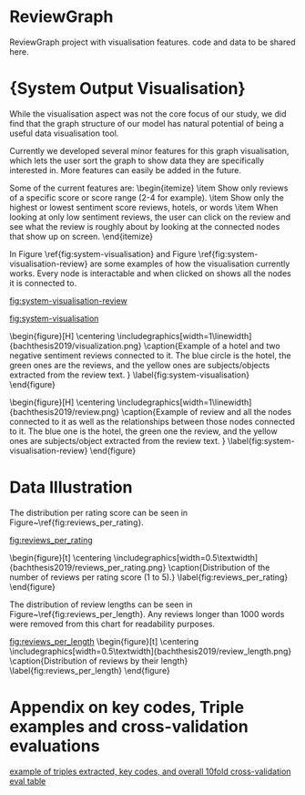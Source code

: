 # ReviewGraph
ReviewGraph project with visualisation features. code and data to be shared here.


# {System Output Visualisation}
While the visualisation aspect was not the core focus of our study, we did find that the graph structure of our model has natural potential of being a useful data visualisation tool. 
 
Currently we developed several minor features for this graph visualisation, which lets the user sort the graph to show data they are specifically interested in. More features can easily be added in the future. 
 
Some of the current features are:
\begin{itemize}
    \item Show only reviews of a specific score or score range (2-4 for example).
    \item Show only the highest or lowest sentiment score reviews, hotels, or words
    \item When looking at only low sentiment reviews, the user can click on the review and see what the review is roughly about by looking at the connected nodes that show up on screen.
\end{itemize}

In Figure \ref{fig:system-visualisation} and Figure \ref{fig:system-visualisation-review} are some examples of how the visualisation currently works. Every node is interactable and when clicked on shows all the nodes it is connected to.

[fig:system-visualisation-review](https://github.com/aaronlifenghan/ReviewGraph/blob/main/review.png)

[fig:system-visualisation](https://github.com/aaronlifenghan/ReviewGraph/blob/main/visualization.png)



\begin{figure}[H]
    \centering
    \includegraphics[width=1\linewidth]{bachthesis2019/visualization.png}
    \caption{Example of a hotel and two negative sentiment reviews connected to it. The blue circle is the hotel, the green ones are the reviews, and the yellow ones are subjects/objects extracted from the review text. }
    \label{fig:system-visualisation}
\end{figure}

\begin{figure}[H]
    \centering
    \includegraphics[width=1\linewidth]{bachthesis2019/review.png}
    \caption{Example of review and all the nodes connected to it as well as the relationships between those nodes connected to it. The blue one is the hotel, the green one the review, and the yellow ones are subjects/object extracted from the review text. }
    \label{fig:system-visualisation-review}
\end{figure}

# Data Illustration

The distribution per rating score can be seen in Figure~\ref{fig:reviews_per_rating}.

[fig:reviews_per_rating](https://github.com/aaronlifenghan/ReviewGraph/blob/main/reviews_per_rating.png)

\begin{figure}[t]
    \centering
    \includegraphics[width=0.5\textwidth]{bachthesis2019/reviews_per_rating.png}
    \caption{Distribution of the number of reviews per rating score (1 to 5).}
    \label{fig:reviews_per_rating}
\end{figure}

The distribution of review lengths can be seen in Figure~\ref{fig:reviews_per_length}. 
Any reviews longer than 1000 words were removed from this chart for readability purposes.

[fig:reviews_per_length](https://github.com/aaronlifenghan/ReviewGraph/blob/main/review_length.png)
\begin{figure}[t]
    \centering
    \includegraphics[width=0.5\textwidth]{bachthesis2019/review_length.png}
    \caption{Distribution of reviews by their length}
    \label{fig:reviews_per_length}
\end{figure}

# Appendix on key codes, Triple examples and cross-validation evaluations
[example of triples extracted, key codes, and overall 10fold cross-validation eval table](https://github.com/aaronlifenghan/ReviewGraph/blob/main/Appendix-triples-10folds.pdf)
